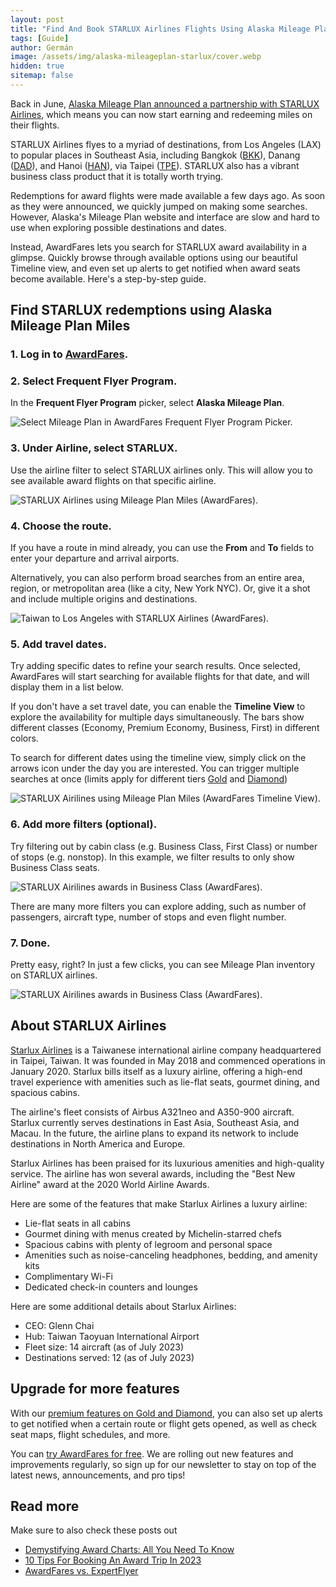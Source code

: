 ```yaml
---
layout: post
title: "Find And Book STARLUX Airlines Flights Using Alaska Mileage Plan Miles (Step-by-step)"
tags: [Guide]
author: Germán
image: /assets/img/alaska-mileageplan-starlux/cover.webp
hidden: true
sitemap: false
---
```



Back in June, [Alaska Mileage Plan announced a partnership with STARLUX Airlines](https://blog.awardfares.com/alaska-mileageplan-updates-june-2023/), which means you can now start earning and redeeming miles on their flights.

STARLUX Airlines flyes to a myriad of destinations, from Los Angeles (LAX) to popular places in Southeast Asia, including Bangkok ([BKK](https://awardfares.com/search?LAX.BKK.;z:alaska)), Danang ([DAD](https://awardfares.com/search?LAX.DAD.;z:alaska)), and Hanoi ([HAN](https://awardfares.com/search?LAX.HAN.;z:alaska)), via Taipei ([TPE](https://awardfares.com/search?LAX.TPE.;z:alaska)). STARLUX also has a vibrant business class product that it is totally worth trying. 

Redemptions for award flights were made available a few days ago. As soon as they were announced, we quickly jumped on making some searches. However, Alaska's Mileage Plan website and interface are slow and hard to use when exploring possible destinations and dates.

Instead, AwardFares lets you search for STARLUX award availability in a glimpse. Quickly browse through available options using our beautiful Timeline view, and even set up alerts to get notified when award seats become available. Here's a step-by-step guide.

## Find STARLUX redemptions using Alaska Mileage Plan Miles

### 1. Log in to [AwardFares](https://awardfares.com).

### 2. Select Frequent Flyer Program.

In the **Frequent Flyer Program** picker, select **Alaska Mileage Plan**.

<img src="/assets/img/alaska-mileageplan-starlux/1-ffqtv.gif" alt="Select Mileage Plan in AwardFares Frequent Flyer Program Picker." />

### 3. Under **Airline**, select **STARLUX**.

Use the airline filter to select STARLUX airlines only. This will allow you to see available award flights on that specific airline.

<img src="/assets/img/alaska-mileageplan-starlux/2-airline.gif" alt="STARLUX Airlines using Mileage Plan Miles (AwardFares)." />


### 4. Choose the route.

If you have a route in mind already, you can use the **From** and **To** fields to enter your departure and arrival airports.

Alternatively, you can also perform broad searches from an entire area, region, or metropolitan area (like a city, New York NYC). Or, give it a shot and include multiple origins and destinations.

<img src="/assets/img/alaska-mileageplan-starlux/3-route.gif" alt="Taiwan to Los Angeles with STARLUX Airlines (AwardFares)." />


### 5. Add travel dates.

Try adding specific dates to refine your search results. Once selected, AwardFares will start searching for available flights for that date, and will display them in a list below. 

If you don't have a set travel date, you can enable the **Timeline View** to explore the availability for multiple days simultaneously. The bars show different classes (Economy, Premium Economy, Business, First) in different colors.

To search for different dates using the timeline view, simply click on the arrows icon under the day you are interested. You can trigger multiple searches at once (limits apply for different tiers [Gold](https://awardfares.com/pricing) and [Diamond](https://awardfares.com/pricing))

<img src="/assets/img/alaska-mileageplan-starlux/4-timeline.gif" alt="STARLUX Airilines using Mileage Plan Miles (AwardFares Timeline View)." />


### 6. Add more filters (optional).

Try filtering out by cabin class (e.g. Business Class, First Class) or number of stops (e.g. nonstop). In this example, we filter results to only show Business Class seats.

<img src="/assets/img/alaska-mileageplan-starlux/cabin-filter.webp" alt="STARLUX Airilines awards in Business Class (AwardFares)." />

There are many more filters you can explore adding, such as number of passengers, aircraft type, number of stops and even flight number.

### 7. Done.

Pretty easy, right? In just a few clicks, you can see Mileage Plan inventory on STARLUX airlines.

<img src="/assets/img/alaska-mileageplan-starlux/starlux-awards-list.webp" alt="STARLUX Airilines awards in Business Class (AwardFares)." />


## About STARLUX Airlines

[Starlux Airlines](https://www.starlux-airlines.com/) is a Taiwanese international airline company headquartered in Taipei, Taiwan. It was founded in May 2018 and commenced operations in January 2020. Starlux bills itself as a luxury airline, offering a high-end travel experience with amenities such as lie-flat seats, gourmet dining, and spacious cabins.

The airline's fleet consists of Airbus A321neo and A350-900 aircraft. Starlux currently serves destinations in East Asia, Southeast Asia, and Macau. In the future, the airline plans to expand its network to include destinations in North America and Europe.

Starlux Airlines has been praised for its luxurious amenities and high-quality service. The airline has won several awards, including the "Best New Airline" award at the 2020 World Airline Awards.

Here are some of the features that make Starlux Airlines a luxury airline:

* Lie-flat seats in all cabins
* Gourmet dining with menus created by Michelin-starred chefs
* Spacious cabins with plenty of legroom and personal space
* Amenities such as noise-canceling headphones, bedding, and amenity kits
* Complimentary Wi-Fi
* Dedicated check-in counters and lounges

Here are some additional details about Starlux Airlines:

* CEO: Glenn Chai
* Hub: Taiwan Taoyuan International Airport
* Fleet size: 14 aircraft (as of July 2023)
* Destinations served: 12 (as of July 2023)


## Upgrade for more features

With our [premium features on Gold and Diamond](https://awardfares.com/pricing), you can also set up alerts to get notified when a certain route or flight gets opened, as well as check seat maps, flight schedules, and more.

You can [try AwardFares for free](https://awardfares.com/). We are rolling out new features and improvements regularly, so sign up for our newsletter to stay on top of the latest news, announcements, and pro tips!

## Read more

Make sure to also check these posts out

- [Demystifying Award Charts: All You Need To Know](https://blog.awardfares.com/demystifying-award-charts/)
- [10 Tips For Booking An Award Trip In 2023](https://blog.awardfares.com/award-trip-tips/)
- [AwardFares vs. ExpertFlyer](https://blog.awardfares.com/awardfares-vs-expertflyer/)